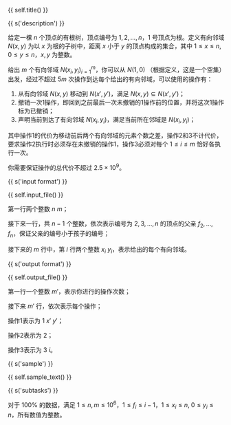 {{ self.title() }}

{{ s('description') }}

给定一棵 $n$ 个顶点的有根树，顶点编号为 $1,2,\dots,n$，$1$ 号顶点为根。定义有向邻域 $N(x,y)$ 为以 $x$ 为根的子树中，距离 $x$ 小于 $y$ 的顶点构成的集合，其中 $1\le x\le n,\;0\le y\le n$，$x,y$ 为整数。

给出 $m$ 个有向邻域 $N(x_i,y_i)_{i=1}^m$，你可以从 $N(1,0)$ （根据定义，这是一个空集）出发，经过不超过 $5m$ 次操作到达每个给出的有向邻域，可以使用的操作有：

1. 从有向邻域 $N(x,y)$ 移动到 $N(x',y')$，满足 $N(x,y)\subseteq N(x',y')$；
2. 撤销一次1操作，即回到之前最后一次未撤销的1操作前的位置，并将这次1操作标为已撤销；
3. 声明当前到达了有向邻域 $N(x_i,y_i)$，满足当前所在邻域是 $N(x_i,y_i)$；

其中操作1的代价为移动前后两个有向邻域的元素个数之差，操作2和3不计代价，要求操作2执行时必须存在未撤销的操作1，操作3必须对每个 $1\le i\le m$ 恰好各执行一次。

你需要保证操作的总代价不超过 $2.5\times{10}^{9}$。

{{ s('input format') }}

{{ self.input_file() }}

第一行两个整数 $n\ m$；

接下来一行，共 $n-1$ 个整数，依次表示编号为 $2,3,\dots,n$ 的顶点的父亲 $f_2,\dots,f_n$，保证父亲的编号小于孩子的编号；

接下来的 $m$ 行中，第 $i$ 行两个整数 $x_i\ y_i$，表示给出的每个有向邻域。

{{ s('output format') }}

{{ self.output_file() }}

第一行一个整数 $m'$，表示你进行的操作次数；

接下来 $m'$ 行，依次表示每个操作；

操作1表示为 $1\ x'\ y'$；

操作2表示为 $2$；

操作3表示为 $3\ i$。

{{ s('sample') }}

{{ self.sample_text() }}

{{ s('subtasks') }}

对于 $100\%$ 的数据，满足 $1\le n,m\le 10^6$，$1\le f_i\le i-1$，$1\le x_i\le n,\;0\le y_i\le n$，所有数值为整数。

